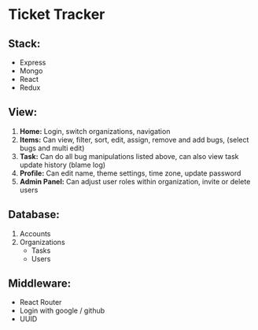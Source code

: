 # Ticket Tracker

## Stack:
- Express
- Mongo
- React
- Redux

## View:
1. **Home:** Login, switch organizations, navigation
2. **Items:** Can view, filter, sort, edit, assign, remove and add bugs, (select bugs and multi edit)
3. **Task:** Can do all bug manipulations listed above, can also view task update history (blame log)
4. **Profile:** Can edit name, theme settings, time zone, update password
5. **Admin Panel:** Can adjust user roles within organization, invite or delete users

## Database:
1. Accounts
2. Organizations
   - Tasks
   - Users

## Middleware:
- React Router
- Login with google / github
- UUID
